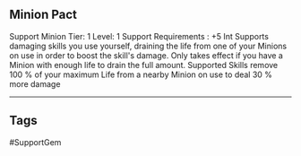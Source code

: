 ## Minion Pact
Support
Minion
Tier: 1
Level: 1
Support Requirements : +5 Int
Supports damaging skills you use yourself, draining the life from one of your Minions on use in order to boost the skill's damage. Only takes effect if you have a Minion with enough life to drain the full amount.
Supported Skills remove 100 % of your maximum Life from a nearby Minion on use to deal 30 % more damage

---
## Tags
#SupportGem
